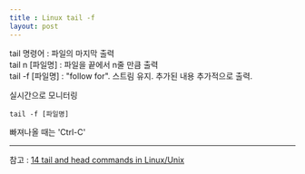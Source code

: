 ```yaml
---
title : Linux tail -f
layout: post
---
```


tail 명령어 : 파일의 마지막 출력  
tail n [파일명] : 파일을 끝에서 n줄 만큼 출력  
tail -f [파일명] : "follow for". 스트림 유지. 추가된 내용 추가적으로 출력.  


실시간으로 모니터링  
```linux
tail -f [파일명]
```

빠져나올 때는 'Ctrl-C'

---
참고 : [14 tail and head commands in Linux/Unix][1]

[1]: https://www.linux.com/blog/14-tail-and-head-commands-linuxunix